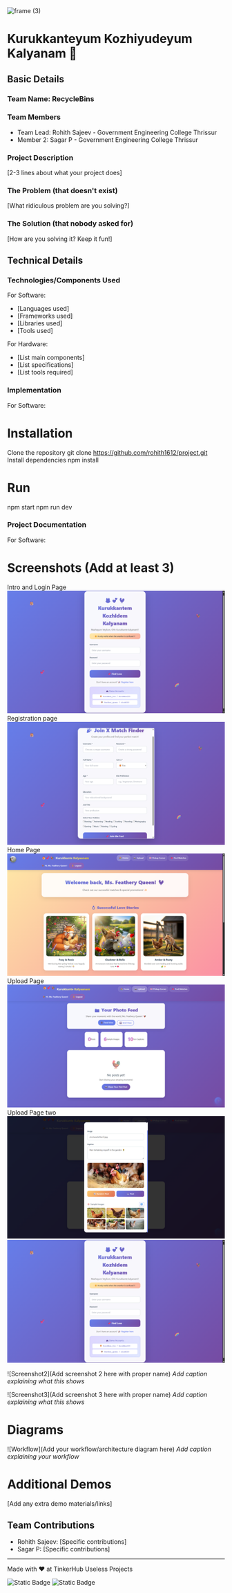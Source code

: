 <img width="3188" height="1202" alt="frame (3)" src="https://github.com/user-attachments/assets/517ad8e9-ad22-457d-9538-a9e62d137cd7" />


# Kurukkanteyum Kozhiyudeyum Kalyanam 🎯


## Basic Details
### Team Name: RecycleBins


### Team Members
- Team Lead: Rohith Sajeev - Government Engineering College Thrissur
- Member 2: Sagar P - Government Engineering College Thrissur

### Project Description
[2-3 lines about what your project does]

### The Problem (that doesn't exist)
[What ridiculous problem are you solving?]

### The Solution (that nobody asked for)
[How are you solving it? Keep it fun!]

## Technical Details
### Technologies/Components Used
For Software:
- [Languages used]
- [Frameworks used]
- [Libraries used]
- [Tools used]

For Hardware:
- [List main components]
- [List specifications]
- [List tools required]

### Implementation
For Software:
# Installation
Clone the repository
git clone https://github.com/rohith1612/project.git
Install dependencies
npm install

# Run
npm start
npm run dev

### Project Documentation
For Software:

# Screenshots (Add at least 3)
Intro and Login Page 
![Screenshot](https://github.com/rohith1612/project/blob/main/screenshot/Intro_and_Loginpage.png?raw=true)
Registration page
![Screenshot](https://github.com/rohith1612/project/blob/main/screenshot/Registration_page.png?raw=true)
Home Page
![Screenshot](https://github.com/rohith1612/project/blob/main/screenshot/Home_page.png?raw=true)
Upload Page
![Screenshot](https://github.com/rohith1612/project/blob/main/screenshot/upload_your_pics.png?raw=true)
Upload Page two
![Screenshot](https://github.com/rohith1612/project/blob/main/screenshot/upload_2.png?raw=true)
![Screenshot](https://github.com/rohith1612/project/blob/main/screenshot/Intro_and_Loginpage.png?raw=true)



![Screenshot2](Add screenshot 2 here with proper name)
*Add caption explaining what this shows*

![Screenshot3](Add screenshot 3 here with proper name)
*Add caption explaining what this shows*

# Diagrams
![Workflow](Add your workflow/architecture diagram here)
*Add caption explaining your workflow*


# Additional Demos
[Add any extra demo materials/links]

## Team Contributions
- Rohith Sajeev: [Specific contributions]
- Sagar P: [Specific contributions]

---
Made with ❤️ at TinkerHub Useless Projects 

![Static Badge](https://img.shields.io/badge/TinkerHub-24?color=%23000000&link=https%3A%2F%2Fwww.tinkerhub.org%2F)
![Static Badge](https://img.shields.io/badge/UselessProjects--25-25?link=https%3A%2F%2Fwww.tinkerhub.org%2Fevents%2FQ2Q1TQKX6Q%2FUseless%2520Projects)


